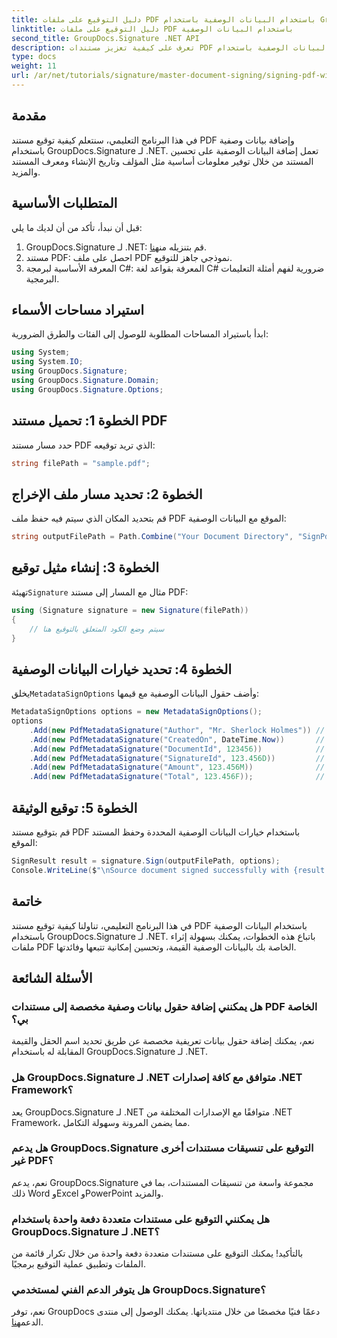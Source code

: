 ```yaml
---
title: دليل التوقيع على ملفات PDF باستخدام البيانات الوصفية باستخدام GroupDocs.Signature
linktitle: دليل التوقيع على ملفات PDF باستخدام البيانات الوصفية
second_title: GroupDocs.Signature .NET API
description: تعرف على كيفية تعزيز مستندات PDF الخاصة بك من خلال تعزيز الأمان وإمكانية التتبع من خلال توقيعها باستخدام البيانات الوصفية باستخدام GroupDocs.Signature for .NET. يوفر هذا البرنامج التعليمي الشامل شرحًا واضحًا.
type: docs
weight: 11
url: /ar/net/tutorials/signature/master-document-signing/signing-pdf-with-metadata/
---
```

## مقدمة

في هذا البرنامج التعليمي، سنتعلم كيفية توقيع مستند PDF وإضافة بيانات وصفية باستخدام GroupDocs.Signature لـ .NET. تعمل إضافة البيانات الوصفية على تحسين المستند من خلال توفير معلومات أساسية مثل المؤلف وتاريخ الإنشاء ومعرف المستند والمزيد.

## المتطلبات الأساسية

قبل أن نبدأ، تأكد من أن لديك ما يلي:

1.  GroupDocs.Signature لـ .NET: قم بتنزيله من[هنا](https://releases.groupdocs.com/signature/net/).
2. مستند PDF: احصل على ملف PDF نموذجي جاهز للتوقيع.
3. المعرفة الأساسية لبرمجة C#: المعرفة بقواعد لغة C# ضرورية لفهم أمثلة التعليمات البرمجية.

## استيراد مساحات الأسماء

ابدأ باستيراد المساحات المطلوبة للوصول إلى الفئات والطرق الضرورية:

```csharp
using System;
using System.IO;
using GroupDocs.Signature;
using GroupDocs.Signature.Domain;
using GroupDocs.Signature.Options;
```

## الخطوة 1: تحميل مستند PDF

حدد مسار مستند PDF الذي تريد توقيعه:

```csharp
string filePath = "sample.pdf";
```

## الخطوة 2: تحديد مسار ملف الإخراج

قم بتحديد المكان الذي سيتم فيه حفظ ملف PDF الموقع مع البيانات الوصفية:

```csharp
string outputFilePath = Path.Combine("Your Document Directory", "SignPdfWithMetadata", "SignedWithMetadata.pdf");
```

## الخطوة 3: إنشاء مثيل توقيع

 تهيئة`Signature` مثال مع المسار إلى مستند PDF:

```csharp
using (Signature signature = new Signature(filePath))
{
    // سيتم وضع الكود المتعلق بالتوقيع هنا
}
```

## الخطوة 4: تحديد خيارات البيانات الوصفية

 يخلق`MetadataSignOptions` وأضف حقول البيانات الوصفية مع قيمها:

```csharp
MetadataSignOptions options = new MetadataSignOptions();
options
    .Add(new PdfMetadataSignature("Author", "Mr. Sherlock Holmes")) // قيمة السلسلة
    .Add(new PdfMetadataSignature("CreatedOn", DateTime.Now))       // قيمة التاريخ والوقت
    .Add(new PdfMetadataSignature("DocumentId", 123456))            // قيمة صحيحة
    .Add(new PdfMetadataSignature("SignatureId", 123.456D))         // قيمة مزدوجة
    .Add(new PdfMetadataSignature("Amount", 123.456M))              // القيمة العشرية
    .Add(new PdfMetadataSignature("Total", 123.456F));              // قيمة التعويم
```

## الخطوة 5: توقيع الوثيقة

قم بتوقيع مستند PDF باستخدام خيارات البيانات الوصفية المحددة وحفظ المستند الموقع:

```csharp
SignResult result = signature.Sign(outputFilePath, options);
Console.WriteLine($"\nSource document signed successfully with {result.Succeeded.Count} signature(s).\nFile saved at {outputFilePath}.");
```

## خاتمة

في هذا البرنامج التعليمي، تناولنا كيفية توقيع مستند PDF باستخدام البيانات الوصفية باستخدام GroupDocs.Signature لـ .NET. باتباع هذه الخطوات، يمكنك بسهولة إثراء ملفات PDF الخاصة بك بالبيانات الوصفية القيمة، وتحسين إمكانية تتبعها وفائدتها.

## الأسئلة الشائعة

### هل يمكنني إضافة حقول بيانات وصفية مخصصة إلى مستندات PDF الخاصة بي؟

نعم، يمكنك إضافة حقول بيانات تعريفية مخصصة عن طريق تحديد اسم الحقل والقيمة المقابلة له باستخدام GroupDocs.Signature لـ .NET.

### هل GroupDocs.Signature لـ .NET متوافق مع كافة إصدارات .NET Framework؟

يعد GroupDocs.Signature لـ .NET متوافقًا مع الإصدارات المختلفة من .NET Framework، مما يضمن المرونة وسهولة التكامل.

### هل يدعم GroupDocs.Signature التوقيع على تنسيقات مستندات أخرى غير PDF؟

نعم، يدعم GroupDocs.Signature مجموعة واسعة من تنسيقات المستندات، بما في ذلك Word وExcel وPowerPoint والمزيد.

### هل يمكنني التوقيع على مستندات متعددة دفعة واحدة باستخدام GroupDocs.Signature لـ .NET؟

بالتأكيد! يمكنك التوقيع على مستندات متعددة دفعة واحدة من خلال تكرار قائمة من الملفات وتطبيق عملية التوقيع برمجيًا.

### هل يتوفر الدعم الفني لمستخدمي GroupDocs.Signature؟

نعم، توفر GroupDocs دعمًا فنيًا مخصصًا من خلال منتدياتها. يمكنك الوصول إلى منتدى الدعم[هنا](https://forum.groupdocs.com/c/signature/13).